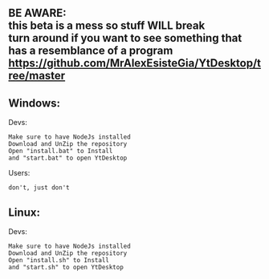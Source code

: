 BE AWARE:    
this beta is a mess so stuff WILL break        
turn around if you want to see something that has a resemblance of a program https://github.com/MrAlexEsisteGia/YtDesktop/tree/master
----------------------     




Windows:           
----------------------          
Devs:            
```   
Make sure to have NodeJs installed         
Download and UnZip the repository      
Open "install.bat" to Install           
and "start.bat" to open YtDesktop            
```
Users:               
```
don't, just don't                 
```           
Linux:          
------------            
Devs:            
```           
Make sure to have NodeJs installed           
Download and UnZip the repository          
Open "install.sh" to Install          
and "start.sh" to open YtDesktop            
```
